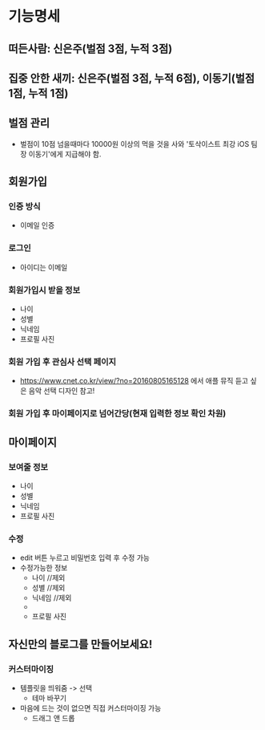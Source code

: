 # 기능명세
## 떠든사람: 신은주(벌점 3점, 누적 3점)
## 집중 안한 새끼: 신은주(벌점 3점, 누적 6점), 이동기(벌점 1점, 누적 1점)

## 벌점 관리
- 벌점이 10점 넘을때마다 10000원 이상의 먹을 것을 사와 '토삭이스트 최강 iOS 팀장 이동기'에게 지급해야 함.

## 회원가입
### 인증 방식
- 이메일 인증
### 로그인
- 아이디는 이메일
### 회원가입시 받을 정보
- 나이
- 성별
- 닉네임
- 프로필 사진
### 회원 가입 후 관심사 선택 페이지
- https://www.cnet.co.kr/view/?no=20160805165128 에서 애플 뮤직 듣고 싶은 음악 선택 디자인 참고!
### 회원 가입 후 마이페이지로 넘어간당(현재 입력한 정보 확인 차원)

## 마이페이지
### 보여줄 정보
- 나이
- 성별
- 닉네임
- 프로필 사진
### 수정
- edit 버튼 누르고 비밀번호 입력 후 수정 가능
- 수정가능한 정보
    - 나이 //제외
    - 성별 //제외
    - 닉네임 //제외
    - 
    - 프로필 사진

## 자신만의 블로그를 만들어보세요!
### 커스터마이징
- 템플릿을 띄워줌 -> 선택
    - 테마 바꾸기
- 마음에 드는 것이 없으면 직접 커스터마이징 가능
    - 드래그 앤 드롭

